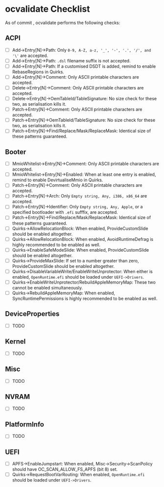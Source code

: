 ocvalidate Checklist
=====================

As of commit <TODO>, ocvalidate performs the following checks:

## ACPI
- [ ] Add->Entry[N]->Path: Only `0-9, A-Z, a-z, '_', '-', '.', '/', and '\'` are accepted.
- [ ] Add->Entry[N]->Path: `.dsl` filename suffix is not accepted.
- [ ] Add->Entry[N]->Path: If a customised DSDT is added, remind to enable RebaseRegions in Quirks.
- [ ] Add->Entry[N]->Comment: Only ASCII printable characters are accepted.
- [ ] Delete->Entry[N]->Comment: Only ASCII printable characters are accepted.
- [ ] Delete->Entry[N]->OemTableId/TableSignature: No size check for these two, as serialisation kills it.
- [ ] Patch->Entry[N]->Comment: Only ASCII printable characters are accepted.
- [ ] Patch->Entry[N]->OemTableId/TableSignature: No size check for these two, as serialisation kills it.
- [ ] Patch->Entry[N]->Find/Replace/Mask/ReplaceMask: Identical size of these patterns guaranteed.

## Booter
- [ ] MmioWhitelist->Entry[N]->Comment: Only ASCII printable characters are accepted.
- [ ] MmioWhitelist->Entry[N]->Enabled: When at least one entry is enabled, remind to enable DevirtualiseMmio in Quirks.
- [ ] Patch->Entry[N]->Comment: Only ASCII printable characters are accepted.
- [ ] Patch->Entry[N]->Arch: Only `Empty string, Any, i386, x86_64` are accepted.
- [ ] Patch->Entry[N]->Identifier: Only `Empty string, Any, Apple`, or a specified bootloader with `.efi` sufffix, are accepted.
- [ ] Patch->Entry[N]->Find/Replace/Mask/ReplaceMask: Identical size of these patterns guaranteed.
- [ ] Quirks->AllowRelocationBlock: When enabled, ProvideCustomSlide should be enabled altogether.
- [ ] Quirks->AllowRelocationBlock: When enabled, AvoidRuntimeDefrag is highly recommended to be enabled as well.
- [ ] Quirks->EnableSafeModeSlide: When enabled, ProvideCustomSlide should be enabled altogether.
- [ ] Quirks->ProvideMaxSlide: If set to a number greater than zero, ProvideCustomSlide should be enabled altogether.
- [ ] Quirks->DisableVariableWrite/EnableWriteUnprotector: When either is enabled, `OpenRuntime.efi` should be loaded under `UEFI->Drivers`.
- [ ] Quirks->EnableWriteUnprotector/RebuildAppleMemoryMap: These two cannot be enabled simultaneously.
- [ ] Quirks->RebuildAppleMemoryMap: When enabled, SyncRuntimePermissions is highly recommended to be enabled as well.

## DeviceProperties
- [ ] TODO

## Kernel
- [ ] TODO

## Misc
- [ ] TODO

## NVRAM
- [ ] TODO

## PlatformInfo
- [ ] TODO

## UEFI
- [ ] APFS->EnableJumpstart: When enabled, Misc->Security->ScanPolicy should have OC_SCAN_ALLOW_FS_APFS (bit 8) set.
- [ ] Quirks->RequestBootVarRouting: When enabled, `OpenRuntime.efi` should be loaded under `UEFI->Drivers`.
